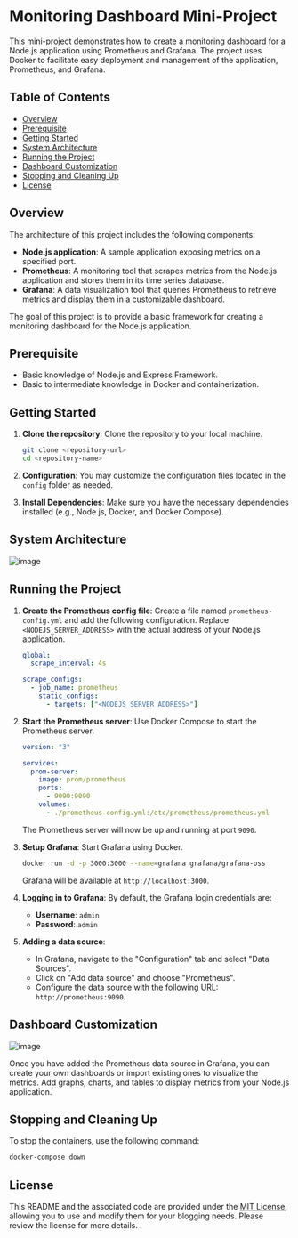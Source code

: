 # Monitoring Dashboard Mini-Project

This mini-project demonstrates how to create a monitoring dashboard for a Node.js application using Prometheus and Grafana. The project uses Docker to facilitate easy deployment and management of the application, Prometheus, and Grafana.

## Table of Contents

- [Overview](#overview)
- [Prerequisite](#prerequisite)
- [Getting Started](#getting-started)
- [System Architecture](#system-architecture)
- [Running the Project](#running-the-project)
- [Dashboard Customization](#dashboard-customization)
- [Stopping and Cleaning Up](#stopping-and-cleaning-up)
- [License](#license)

## Overview

The architecture of this project includes the following components:
- **Node.js application**: A sample application exposing metrics on a specified port.
- **Prometheus**: A monitoring tool that scrapes metrics from the Node.js application and stores them in its time series database.
- **Grafana**: A data visualization tool that queries Prometheus to retrieve metrics and display them in a customizable dashboard.

The goal of this project is to provide a basic framework for creating a monitoring dashboard for the Node.js application.


## Prerequisite

- Basic knowledge of Node.js and Express Framework.
- Basic to intermediate knowledge in Docker and containerization.

## Getting Started

1. **Clone the repository**: Clone the repository to your local machine.

    ```sh
    git clone <repository-url>
    cd <repository-name>
    ```

2. **Configuration**: You may customize the configuration files located in the `config` folder as needed.

3. **Install Dependencies**: Make sure you have the necessary dependencies installed (e.g., Node.js, Docker, and Docker Compose).

## System Architecture 

![image](https://github.com/AK0561/Monitoring-Dashboard-/assets/97022114/e894592f-297d-48d1-bdbf-be5a96ed15bd)

## Running the Project

1. **Create the Prometheus config file**: Create a file named `prometheus-config.yml` and add the following configuration. Replace `<NODEJS_SERVER_ADDRESS>` with the actual address of your Node.js application.

    ```yaml
    global:
      scrape_interval: 4s
    
    scrape_configs:
      - job_name: prometheus
        static_configs:
          - targets: ["<NODEJS_SERVER_ADDRESS>"]
    ```

2. **Start the Prometheus server**: Use Docker Compose to start the Prometheus server.

    ```yaml
    version: "3"

    services:
      prom-server:
        image: prom/prometheus
        ports:
          - 9090:9090
        volumes:
          - ./prometheus-config.yml:/etc/prometheus/prometheus.yml
    ```

    The Prometheus server will now be up and running at port `9090`.

3. **Setup Grafana**: Start Grafana using Docker.

    ```sh
    docker run -d -p 3000:3000 --name=grafana grafana/grafana-oss
    ```

    Grafana will be available at `http://localhost:3000`.

4. **Logging in to Grafana**: By default, the Grafana login credentials are:
    - **Username**: `admin`
    - **Password**: `admin`

5. **Adding a data source**:
    - In Grafana, navigate to the "Configuration" tab and select "Data Sources".
    - Click on "Add data source" and choose "Prometheus".
    - Configure the data source with the following URL: `http://prometheus:9090`.

## Dashboard Customization

![image](https://github.com/AK0561/Monitoring-Dashboard-/assets/97022114/829a63fb-203d-410b-b97e-c59ac818833c)

Once you have added the Prometheus data source in Grafana, you can create your own dashboards or import existing ones to visualize the metrics. Add graphs, charts, and tables to display metrics from your Node.js application.

## Stopping and Cleaning Up

To stop the containers, use the following command:

```sh
docker-compose down
```

## License

This README and the associated code are provided under the [MIT License](LICENSE), allowing you to use and modify them for your blogging needs. Please review the license for more details.
